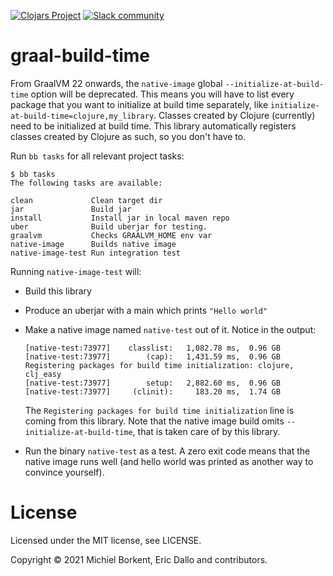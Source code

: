[![Clojars Project](https://img.shields.io/clojars/v/com.github.clj-easy/graal-build-time.svg)](https://clojars.org/com.github.clj-easy/graal-build-time)
[![Slack community](https://img.shields.io/badge/Slack-chat-blue?style=flat-square)](https://clojurians.slack.com/archives/C02DQFVS0MC)

# graal-build-time

From GraalVM 22 onwards, the `native-image` global `--initialize-at-build-time`
option will be deprecated. This means you will have to list every package that
you want to initialize at build time separately, like
`initialize-at-build-time=clojure,my_library`. Classes created by Clojure
(currently) need to be initialized at build time. This library automatically
registers classes created by Clojure as such, so you don't have to.

Run `bb tasks` for all relevant project tasks:

```
$ bb tasks
The following tasks are available:

clean             Clean target dir
jar               Build jar
install           Install jar in local maven repo
uber              Build uberjar for testing.
graalvm           Checks GRAALVM_HOME env var
native-image      Builds native image
native-image-test Run integration test
```

Running `native-image-test` will:

- Build this library
- Produce an uberjar with a main which prints `"Hello world"`
- Make a native image named `native-test` out of it. Notice in the output:

    ```
    [native-test:73977]    classlist:   1,082.78 ms,  0.96 GB
    [native-test:73977]        (cap):   1,431.59 ms,  0.96 GB
    Registering packages for build time initialization: clojure, clj_easy
    [native-test:73977]        setup:   2,882.60 ms,  0.96 GB
    [native-test:73977]     (clinit):     183.20 ms,  1.74 GB
    ```

    The `Registering packages for build time initialization` line is coming from
    this library.  Note that the native image build omits
    `--initialize-at-build-time`, that is taken care of by this library.

- Run the binary `native-test` as a test. A zero exit code means that the native
  image runs well (and hello world was printed as another way to convince
  yourself).

# License

Licensed under the MIT license, see LICENSE.

Copyright © 2021 Michiel Borkent, Eric Dallo and contributors.
